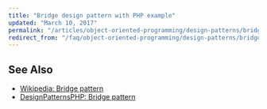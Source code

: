 ```yaml
---
title: "Bridge design pattern with PHP example"
updated: "March 10, 2017"
permalink: "/articles/object-oriented-programming/design-patterns/bridge/"
redirect_from: "/faq/object-oriented-programming/design-patterns/bridge/"
---
```


## See Also

* [Wikipedia: Bridge pattern](https://en.wikipedia.org/wiki/Bridge_pattern)
* [DesignPatternsPHP: Bridge pattern](http://designpatternsphp.readthedocs.io/en/latest/Structural/Bridge/README.html)
